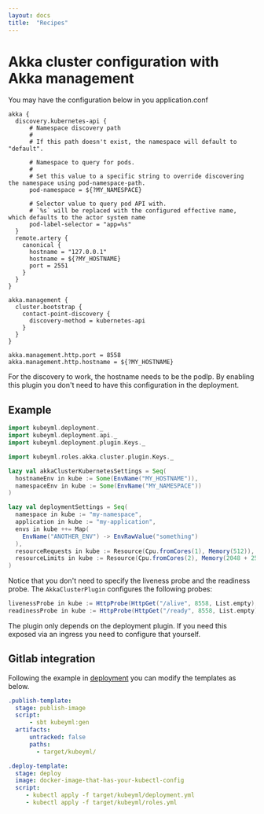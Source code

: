 ```yaml
---
layout: docs
title:  "Recipes"
---
```


# Akka cluster configuration with Akka management

You may have the configuration below in you application.conf

```
akka {
  discovery.kubernetes-api {
      # Namespace discovery path
      #
      # If this path doesn't exist, the namespace will default to "default".

      # Namespace to query for pods.
      #
      # Set this value to a specific string to override discovering the namespace using pod-namespace-path.
      pod-namespace = ${?MY_NAMESPACE}

      # Selector value to query pod API with.
      # `%s` will be replaced with the configured effective name, which defaults to the actor system name
      pod-label-selector = "app=%s"
  }
  remote.artery {
    canonical {
      hostname = "127.0.0.1"
      hostname = ${?MY_HOSTNAME}
      port = 2551
    }
  }
}

akka.management {
  cluster.bootstrap {
    contact-point-discovery {
      discovery-method = kubernetes-api
    }
  }
}

akka.management.http.port = 8558
akka.management.http.hostname = ${?MY_HOSTNAME}
```

For the discovery to work, the hostname needs to be the podIp. By enabling this plugin you
don't need to have this configuration in the deployment.

## Example
```scala
import kubeyml.deployment._
import kubeyml.deployment.api._
import kubeyml.deployment.plugin.Keys._

import kubeyml.roles.akka.cluster.plugin.Keys._

lazy val akkaClusterKubernetesSettings = Seq(
  hostnameEnv in kube := Some(EnvName("MY_HOSTNAME")),
  namespaceEnv in kube := Some(EnvName("MY_NAMESPACE"))
)

lazy val deploymentSettings = Seq(
  namespace in kube := "my-namespace",
  application in kube := "my-application",
  envs in kube ++= Map(
    EnvName("ANOTHER_ENV") -> EnvRawValue("something")
  ),
  resourceRequests in kube := Resource(Cpu.fromCores(1), Memory(512)),
  resourceLimits in kube := Resource(Cpu.fromCores(2), Memory(2048 + 256))
)
```

Notice that you don't need to specify the liveness probe and the readiness probe. The `AkkaClusterPlugin` 
configures the following probes:
```scala
livenessProbe in kube := HttpProbe(HttpGet("/alive", 8558, List.empty), 10 seconds, 3 seconds, 5 seconds),
readinessProbe in kube := HttpProbe(HttpGet("/ready", 8558, List.empty), 10 seconds, 3 seconds, 5 seconds),
```

The plugin only depends on the deployment plugin. If you need this exposed via an ingress you need to configure that yourself.

## Gitlab integration

Following the example in [deployment](/deployment/recipe)  you can modify the templates as below.

```yaml
.publish-template:
  stage: publish-image
  script:
      - sbt kubeyml:gen
  artifacts:
      untracked: false
      paths:
        - target/kubeyml/

.deploy-template:
  stage: deploy
  image: docker-image-that-has-your-kubectl-config
  script:
     - kubectl apply -f target/kubeyml/deployment.yml
     - kubectl apply -f target/kubeyml/roles.yml
 ```